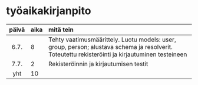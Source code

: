# työaikakirjanpito

| päivä | aika | mitä tein  |
| :----:|:-----| :-----|
| 6.7. |   8  | Tehty vaatimusmäärittely. Luotu models: user, group, person; alustava schema ja resolverit. Toteutettu rekisteröinti ja kirjautuminen testeineen |
| 7.7. |   2  | Rekisteröinnin ja kirjautumisen testit |
| yht   | 10   | | 